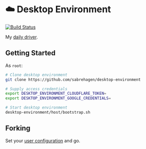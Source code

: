 # ☁️ Desktop Environment

[![Build Status](https://travis-ci.org/sabrehagen/desktop-environment.svg?branch=master)](https://travis-ci.org/sabrehagen/desktop-environment)

My [daily driver](https://cloud.docker.com/repository/docker/sabrehagen/desktop-environment).

## Getting Started

As `root`:

```sh
# Clone desktop environment
git clone https://github.com/sabrehagen/desktop-environment

# Supply access credentials
export DESKTOP_ENVIRONMENT_CLOUDFLARE_TOKEN=
export DESKTOP_ENVIRONMENT_GOOGLE_CREDENTIALS=

# Start desktop environment
desktop-environment/host/bootstrap.sh
```

## Forking

Set your [user configuration](docker/scripts/environment.sh#L3) and go.
